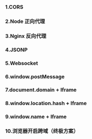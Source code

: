 ### 1.CORS

### 2.Node 正向代理

### 3.Nginx 反向代理

### 4.JSONP

### 5.Websocket

### 6.window.postMessage

### 7.document.domain + Iframe

### 8.window.location.hash + Iframe

### 9.window.name + Iframe

### 10.浏览器开启跨域（终极方案）
